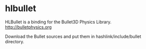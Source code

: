 hlbullet
========

HLBullet is a binding for the Bullet3D Physics Library.
http://bulletphysics.org

Download the Bullet sources and put them in hashlink/include/bullet directory.

